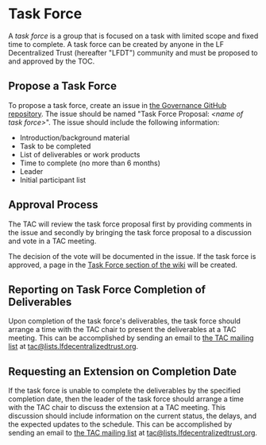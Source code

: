 [//]: # (SPDX-License-Identifier: CC-BY-4.0)
# Task Force

A _task force_ is a group that is focused on a task with limited scope and fixed time to complete. A task force can be created by anyone in the  LF Decentralized Trust (hereafter "LFDT") community and must be proposed to and approved by the TOC.

## Propose a Task Force

To propose a task force, create an issue in [the Governance GitHub repository](https://github.com/lf-decentralized-trust/governance/issues). The issue should be named "Task Force Proposal: _\<name of task force\>_". The issue should include the following information:

* Introduction/background material
* Task to be completed
* List of deliverables or work products
* Time to complete (no more than 6 months)
* Leader
* Initial participant list

## Approval Process

The TAC will review the task force proposal first by providing comments in the issue and secondly by bringing the task force proposal to a discussion and vote in a TAC meeting.

The decision of the vote will be documented in the issue. If the task force is approved, a page in the [Task Force section of the wiki](https://wiki.hyperledger.org/display/TF/Task+Forces+Home) will be created.

## Reporting on Task Force Completion of Deliverables

Upon completion of the task force's deliverables, the task force should arrange a time with the TAC chair to present the deliverables at a TAC meeting. This can be accomplished by sending an email to [the TAC mailing list](https://lists.lfdecentralizedtrust.org/g/tac) at [tac@lists.lfdecentralizedtrust.org](mailto:tac@lists.lfdecentralizedtrust.org).

## Requesting an Extension on Completion Date

If the task force is unable to complete the deliverables by the specified completion date, then the leader of the task force should arrange a time with the TAC chair to discuss the extension at a TAC meeting. This discussion should include information on the current status, the delays, and the expected updates to the schedule. This can be accomplished by sending an email to [the TAC mailing list](https://lists.lfdecentralizedtrust.org/g/tac) at  [tac@lists.lfdecentralizedtrust.org](mailto:tac@lists.lfdecentralizedtrust.org).
